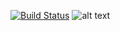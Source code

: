 [![Build Status](https://travis-ci.org/antypepciu/python-example-new.svg?branch=master)](https://travis-ci.org/antypepciu/python-example-new)
![alt text](https://vignette.wikia.nocookie.net/logopedia/images/5/5f/Project-x-2012-movie-logo.png/revision/latest/scale-to-width-down/450?cb=20170506154723)


